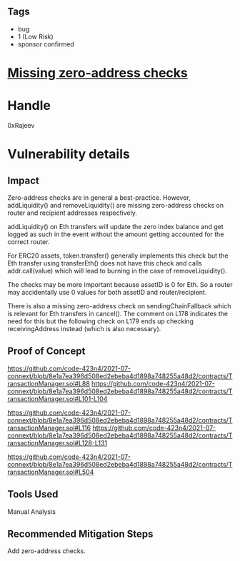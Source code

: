 ## Tags

- bug
- 1 (Low Risk)
- sponsor confirmed

# [Missing zero-address checks](https://github.com/code-423n4/2021-07-connext-findings/issues/50) 

# Handle

0xRajeev


# Vulnerability details

## Impact

Zero-address checks are in general a best-practice. However, addLiquidity() and removeLiquidity() are missing zero-address checks on router and recipient addresses respectively.  

addLiquidity() on Eth transfers will update the zero index balance and get logged as such in the event without the amount getting accounted for the correct router.

For ERC20 assets, token.transfer() generally implements this check but the Eth transfer using transferEth() does not have this check and calls addr.call(value) which will lead to burning in the case of removeLiquidity(). 

The checks may be more important because assetID is 0 for Eth. So a router may accidentally use 0 values for both assetID and router/recipient.

There is also a missing zero-address check on sendingChainFallback which is relevant for Eth transfers in cancel(). The comment on L178 indicates the need for this but the following check on L179 ends up checking receivingAddress instead (which is also necessary).


## Proof of Concept

https://github.com/code-423n4/2021-07-connext/blob/8e1a7ea396d508ed2ebeba4d1898a748255a48d2/contracts/TransactionManager.sol#L88
https://github.com/code-423n4/2021-07-connext/blob/8e1a7ea396d508ed2ebeba4d1898a748255a48d2/contracts/TransactionManager.sol#L101-L104

https://github.com/code-423n4/2021-07-connext/blob/8e1a7ea396d508ed2ebeba4d1898a748255a48d2/contracts/TransactionManager.sol#L116
https://github.com/code-423n4/2021-07-connext/blob/8e1a7ea396d508ed2ebeba4d1898a748255a48d2/contracts/TransactionManager.sol#L128-L131

https://github.com/code-423n4/2021-07-connext/blob/8e1a7ea396d508ed2ebeba4d1898a748255a48d2/contracts/TransactionManager.sol#L504


## Tools Used

Manual Analysis

## Recommended Mitigation Steps

Add zero-address checks.

